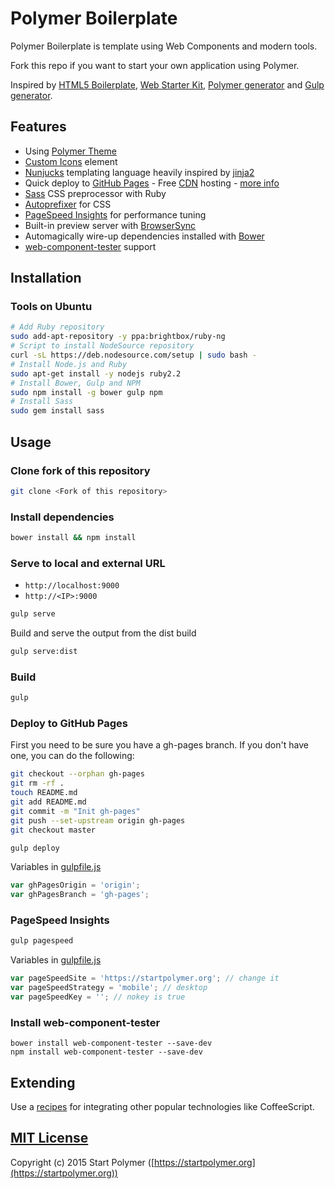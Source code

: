 # Polymer Boilerplate

Polymer Boilerplate is template using Web Components and modern tools.

Fork this repo if you want to start your own application using Polymer.

Inspired by [HTML5 Boilerplate](https://github.com/h5bp/html5-boilerplate),
[Web Starter Kit](https://github.com/google/web-starter-kit),
[Polymer generator](https://github.com/yeoman/generator-polymer) and
[Gulp generator](https://github.com/yeoman/generator-gulp-webapp).

## Features

- Using [Polymer Theme](https://github.com/StartPolymer/polymer-theme)
- [Custom Icons](https://github.com/StartPolymer/polymer-boilerplate/blob/master/app/elements/custom-icons/custom-icons.html) element
- [Nunjucks](http://mozilla.github.io/nunjucks/) templating language heavily inspired by [jinja2](http://jinja.pocoo.org)
- Quick deploy to [GitHub Pages](https://pages.github.com) -
Free [CDN](http://en.wikipedia.org/wiki/Content_delivery_network) hosting -
[more info](https://github.com/blog/1715-faster-more-awesome-github-pages)
- [Sass](http://sass-lang.com) CSS preprocessor with Ruby
- [Autoprefixer](https://github.com/postcss/autoprefixer) for CSS
- [PageSpeed Insights](https://developers.google.com/speed/docs/insights/about) for performance tuning
- Built-in preview server with [BrowserSync](http://www.browsersync.io)
- Automagically wire-up dependencies installed with [Bower](http://bower.io)
- [web-component-tester](https://github.com/Polymer/web-component-tester) support

## Installation

### Tools on Ubuntu

```sh
# Add Ruby repository
sudo add-apt-repository -y ppa:brightbox/ruby-ng
# Script to install NodeSource repository
curl -sL https://deb.nodesource.com/setup | sudo bash -
# Install Node.js and Ruby
sudo apt-get install -y nodejs ruby2.2
# Install Bower, Gulp and NPM
sudo npm install -g bower gulp npm
# Install Sass
sudo gem install sass
```

## Usage

### Clone fork of this repository

```sh
git clone <Fork of this repository>
```

### Install dependencies

```sh
bower install && npm install
```

### Serve to local and external URL

- `http://localhost:9000`
- `http://<IP>:9000`

```sh
gulp serve
```

Build and serve the output from the dist build

```sh
gulp serve:dist
```

### Build

```sh
gulp
```

### Deploy to GitHub Pages

First you need to be sure you have a gh-pages branch. If you don't have one, you can do the following:

```sh
git checkout --orphan gh-pages
git rm -rf .
touch README.md
git add README.md
git commit -m "Init gh-pages"
git push --set-upstream origin gh-pages
git checkout master
```

```sh
gulp deploy
```

Variables in [gulpfile.js](https://github.com/StartPolymer/polymer-boilerplate/blob/master/gulpfile.js)

```javascript
var ghPagesOrigin = 'origin';
var ghPagesBranch = 'gh-pages';
```

### PageSpeed Insights

```sh
gulp pagespeed
```

Variables in [gulpfile.js](https://github.com/StartPolymer/polymer-boilerplate/blob/master/gulpfile.js)

```javascript
var pageSpeedSite = 'https://startpolymer.org'; // change it
var pageSpeedStrategy = 'mobile'; // desktop
var pageSpeedKey = ''; // nokey is true
```

### Install web-component-tester

```
bower install web-component-tester --save-dev
npm install web-component-tester --save-dev
```

## Extending

Use a [recipes](https://github.com/yeoman/generator-gulp-webapp/blob/master/docs/recipes/README.md)
for integrating other popular technologies like CoffeeScript.

## [MIT License](https://github.com/StartPolymer/polymer-boilerplate/blob/master/LICENSE)

Copyright (c) 2015 Start Polymer ([https://startpolymer.org](https://startpolymer.org))
